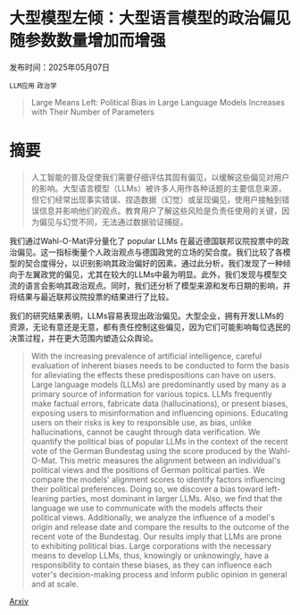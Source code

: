 # 大型模型左倾：大型语言模型的政治偏见随参数数量增加而增强

发布时间：2025年05月07日

`LLM应用` `政治学`

> Large Means Left: Political Bias in Large Language Models Increases with Their Number of Parameters

# 摘要

> 人工智能的普及促使我们需要仔细评估其固有偏见，以缓解这些偏见对用户的影响。大型语言模型（LLMs）被许多人用作各种话题的主要信息来源，但它们经常出现事实错误、捏造数据（幻觉）或呈现偏见，使用户接触到错误信息并影响他们的观点。教育用户了解这些风险是负责任使用的关键，因为偏见与幻觉不同，无法通过数据验证捕捉。

我们通过Wahl-O-Mat评分量化了 popular LLMs 在最近德国联邦议院投票中的政治偏见。这一指标衡量个人政治观点与德国政党的立场的契合度。我们比较了各模型的契合度得分，以识别影响其政治偏好的因素。通过此分析，我们发现了一种倾向于左翼政党的偏见，尤其在较大的LLMs中最为明显。此外，我们发现与模型交流的语言会影响其政治观点。同时，我们还分析了模型来源和发布日期的影响，并将结果与最近联邦议院投票的结果进行了比较。

我们的研究结果表明，LLMs容易表现出政治偏见。大型企业，拥有开发LLMs的资源，无论有意还是无意，都有责任控制这些偏见，因为它们可能影响每位选民的决策过程，并在更大范围内塑造公众舆论。

> With the increasing prevalence of artificial intelligence, careful evaluation of inherent biases needs to be conducted to form the basis for alleviating the effects these predispositions can have on users. Large language models (LLMs) are predominantly used by many as a primary source of information for various topics. LLMs frequently make factual errors, fabricate data (hallucinations), or present biases, exposing users to misinformation and influencing opinions. Educating users on their risks is key to responsible use, as bias, unlike hallucinations, cannot be caught through data verification. We quantify the political bias of popular LLMs in the context of the recent vote of the German Bundestag using the score produced by the Wahl-O-Mat. This metric measures the alignment between an individual's political views and the positions of German political parties. We compare the models' alignment scores to identify factors influencing their political preferences. Doing so, we discover a bias toward left-leaning parties, most dominant in larger LLMs. Also, we find that the language we use to communicate with the models affects their political views. Additionally, we analyze the influence of a model's origin and release date and compare the results to the outcome of the recent vote of the Bundestag. Our results imply that LLMs are prone to exhibiting political bias. Large corporations with the necessary means to develop LLMs, thus, knowingly or unknowingly, have a responsibility to contain these biases, as they can influence each voter's decision-making process and inform public opinion in general and at scale.

[Arxiv](https://arxiv.org/abs/2505.04393)